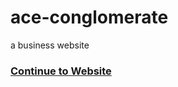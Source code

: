 # ace-conglomerate
a business website

### [Continue to Website](https://mavikeyz.github.io/ace-conglomerate/index.html)
